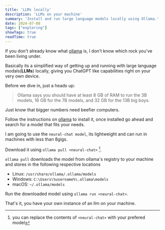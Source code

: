 ```yaml
---
title: 'LLMs locally'
description: 'LLMs on your machine'
summary: 'Install and run large language models locally using Ollama.'
date: 2024-07-08
tags: ["exploring"]
showTags: true
readTime: true
---
```


If you don't already know what [ollama](https://ollama.com) is, I don't know which rock you've been living under.

Basically its a simplified way of getting up and running with large language modals(**LLMs**) locally,
giving you ChatGPT like capabilities right on your very own device.

Before we dive in, just a heads up:

> Ollama says you should have at least 8 GB of RAM to run the 3B models, 16 GB for the 7B models, and 32 GB for the 13B big boys.

Just know that bigger numbers need beefier computers.

Follow the instructions on [ollama](https://ollama.com/download) to install it, once installed go ahead and search for a model that fits your needs.

I am going to use the `neural-chat model`, its lightweight and can run in machines with less than 8gigs.

Download it using `ollama pull <neural-chat>` [^1].

`ollama pull` downloads the model from ollama's registry to your machine and stores in the following respective locations

- Linux: `/usr/share/ollama/.ollama/models`
- Windows: `C:\Users\%username%\.ollama\models`
- macOS: `~/.ollama/models`


Run the downloaded model using `ollama run <neural-chat>`.

That's it, you have your own instance of an llm on your machine.

[^1]: you can replace the contents of `<neural-chat>` with your prefered model
